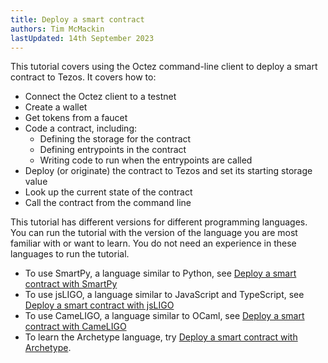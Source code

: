 ```yaml
---
title: Deploy a smart contract
authors: Tim McMackin
lastUpdated: 14th September 2023
---
```


This tutorial covers using the Octez command-line client to deploy a smart contract to Tezos.
It covers how to:

- Connect the Octez client to a testnet
- Create a wallet
- Get tokens from a faucet
- Code a contract, including:
  - Defining the storage for the contract
  - Defining entrypoints in the contract
  - Writing code to run when the entrypoints are called
- Deploy (or originate) the contract to Tezos and set its starting storage value
- Look up the current state of the contract
- Call the contract from the command line

This tutorial has different versions for different programming languages.
You can run the tutorial with the version of the language you are most familiar with or want to learn.
You do not need an experience in these languages to run the tutorial.

- To use SmartPy, a language similar to Python, see [Deploy a smart contract with SmartPy](./smart-contract/smartpy)
- To use jsLIGO, a language similar to JavaScript and TypeScript, see [Deploy a smart contract with jsLIGO](./smart-contract/jsligo)
- To use CameLIGO, a language similar to OCaml, see [Deploy a smart contract with CameLIGO](./smart-contract/cameligo)
- To learn the Archetype language, try [Deploy a smart contract with Archetype](./smart-contract/archetype).
